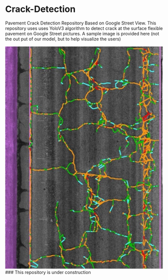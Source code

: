 # Crack-Detection
Pavement Crack Detection Repository Based on Google Street View.
This repository uses uses YoloV3 algorithm to detect crack at the surface flexible pavement on Google Street pictures. 
A sample image is provided here (not the out put of our model, but to help visualize the users)

<img src= "./images/crack detection.png" alt="crack detaction">
### This repository is under construction
